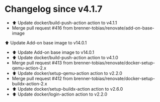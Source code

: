 # Changelog since v4.1.7
- ⬆️ Update docker/build-push-action action to v4.1.1 
- Merge pull request #416 from brenner-tobias/renovate/add-on-base-image

⬆️ Update Add-on base image to v14.0.1 
- ⬆️ Update Add-on base image to v14.0.1 
- ⬆️ Update docker/build-push-action action to v4.1.0 
- Merge pull request #413 from brenner-tobias/renovate/docker-setup-qemu-action-2.x 
- ⬆️ Update docker/setup-qemu-action action to v2.2.0 
- Merge pull request #412 from brenner-tobias/renovate/docker-setup-buildx-action-2.x 
- ⬆️ Update docker/setup-buildx-action action to v2.6.0 
- ⬆️ Update docker/login-action action to v2.2.0 
